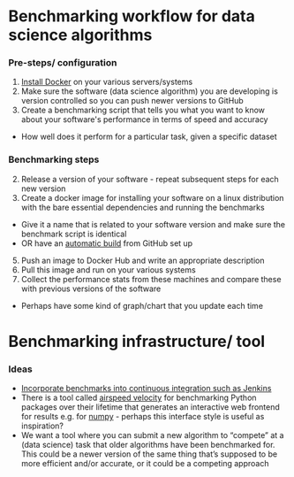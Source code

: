 Benchmarking workflow for data science algorithms
======

### Pre-steps/ configuration

1) [Install Docker](https://docs.docker.com/v17.09/engine/installation/) on your various servers/systems
2) Make sure the software (data science algorithm) you are developing is version controlled so you can push newer versions to GitHub
3) Create a benchmarking script that tells you what you want to know about your software's performance in terms of speed and accuracy
  - How well does it perform for a particular task, given a specific dataset

### Benchmarking steps

2) Release a version of your software - repeat subsequent steps for each new version
4) Create a docker image for installing your software on a linux distribution with the bare essential dependencies and running the benchmarks
  - Give it a name that is related to your software version and make sure the benchmark script is identical
  - OR have an [automatic build](https://docs.docker.com/docker-hub/builds/) from GitHub set up
5) Push an image to Docker Hub and write an appropriate description
6) Pull this image and run on your various systems
6) Collect the performance stats from these machines and compare these with previous versions of the software
  - Perhaps have some kind of graph/chart that you update each time

Benchmarking infrastructure/ tool
=======

### Ideas

- [Incorporate benchmarks into continuous integration such as Jenkins](https://www.researchgate.net/publication/274738961_Including_Performance_Benchmarks_into_Continuous_Integration_to_Enable_DevOps)
- There is a tool called [airspeed velocity](https://asv.readthedocs.io/en/stable/index.html) for benchmarking Python packages over their lifetime that generates an interactive web frontend for results e.g. for [numpy](https://pv.github.io/numpy-bench/) - perhaps this interface style is useful as inspiration?
- We want a tool where you can submit a new algorithm to “compete” at a (data science) task that older algorithms have been benchmarked for. This could be a newer version of the same thing that’s supposed to be more efficient and/or accurate, or it could be a competing approach
